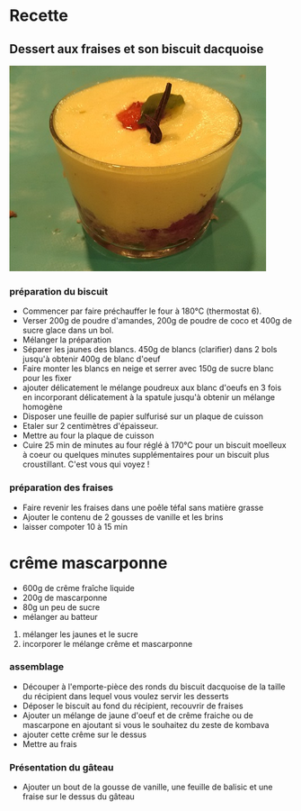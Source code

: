 # Recette
## Dessert aux fraises et son biscuit dacquoise
![Illustration](https://raw.githubusercontent.com/akakeronos/recette-gourmandignes/master/images/tiramisu-revisite.jpg)
### préparation du biscuit
* Commencer par faire préchauffer le four à 180°C (thermostat 6).
* Verser 200g de poudre d'amandes, 200g de poudre de coco et 400g de sucre glace dans un bol.
* Mélanger la préparation
* Séparer les jaunes des blancs. 450g de blancs (clarifier) dans 2 bols jusqu'à obtenir 400g de blanc d'oeuf
* Faire monter les blancs en neige et serrer avec 150g de sucre blanc pour les fixer
* ajouter délicatement le mélange poudreux aux blanc d'oeufs en 3 fois en incorporant délicatement à la spatule jusqu'à obtenir un mélange homogène 
* Disposer une feuille de papier sulfurisé sur un plaque de cuisson
* Etaler sur 2 centimètres d'épaisseur.
* Mettre au four la plaque de cuisson
* Cuire 25 min de minutes au four réglé à 170°C pour un biscuit moelleux à coeur ou quelques minutes supplémentaires pour un biscuit plus croustillant. C'est vous qui voyez !

### préparation des fraises
* Faire revenir les fraises dans une poêle téfal sans matière grasse
* Ajouter le contenu de 2 gousses de vanille et les brins
* laisser compoter 10 à 15 min

# crême mascarponne
* 600g de crême fraîche liquide 
* 200g de mascarponne
* 80g un peu de sucre
* mélanger au batteur

1. mélanger les jaunes et le sucre
2. incorporer le mélange crême et mascarponne

### assemblage
* Découper à l'emporte-pièce des ronds du biscuit dacquoise de la taille du récipient dans lequel vous voulez servir les desserts
* Déposer le biscuit au fond  du récipient, recouvrir de fraises
* Ajouter un mélange de jaune d'oeuf et de crême fraiche ou de mascarpone en ajoutant si vous le souhaitez du zeste de kombava
* ajouter cette crême sur le dessus
* Mettre au frais

### Présentation du gâteau
* Ajouter un bout de la gousse de vanille, une feuille de balisic et une fraise sur le dessus du gâteau
